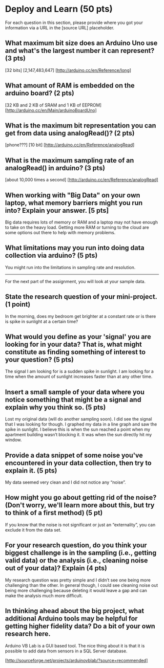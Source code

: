 Deploy and Learn (50 pts)
========

For each question in this section, please provide where you got your information via a URL in the [source URL] placeholder.  

## What maximum bit size does an Arduino Uno use and what's the largest number it can represent? (3 pts)

[32 bits]
[2,147,483,647]
[http://arduino.cc/en/Reference/long]

## What amount of RAM is embedded on the arduino board? (2 pts)

[32 KB and 2 KB of SRAM and 1 KB of EEPROM]
[http://arduino.cc/en/Main/arduinoBoardUno]

## What is the maximum bit representation you can get from data using analogRead()?   (2 pts)

[phone???]
[10 bit]
[http://arduino.cc/en/Reference/analogRead]

## What is the maximum sampling rate of an analogRead() in arduino? (3 pts)

[about 10,000 times a second]
[http://arduino.cc/en/Reference/analogRead]

## When working with "Big Data" on your own laptop, what memory barriers might you run into?  Explain your answer. [5 pts]

Big data requires lots of memory or RAM and a laptop may not have enough to take on the heavy load. Getting more RAM or turning to the cloud are some options out there to help with memory problems.


## What limitations may you run into doing data collection via arduino? (5 pts)

You might run into the limitations in sampling rate and resolution.

--------------------

For the next part of the assignment, you will look at your sample data.

## State the research question of your mini-project. (1 point)
In the morning, does my bedroom get brighter at a constant rate or is there is spike in sunlight at a certain time?

## What would you define as your 'signal' you are looking for in your data?  That is, what might constitute as finding something of interest to your question? (5 pts)

The signal I am looking for is a sudden spike in sunlight. I am looking for a time when the amount of sunlight increases faster than at any other time.

## Insert a small sample of your data where you notice something that might be a signal and explain why you think so. (5 pts)

Lost my original data (will do another sampling soon).
I did see the signal that I was looking for though. I graphed my data in a line graph and saw the spike in sunlight. I believe this is when the sun reached a point when my apartment building wasn’t blocking it. It was when the sun directly hit my window.

## Provide a data snippet of some noise you've encountered in your data collection, then try to explain it. (5 pts)  

My data seemed very clean and I did not notice any “noise”.

## How might you go about getting rid of the noise? (Don't worry, we'll learn more about this, but try to think of a first method) (5 pt)

If you know that the noise is not significant or just an “externality”, you can exclude it from the data set.

## For your research question, do you think your biggest challenge is in the sampling (i.e., getting valid data) or the analysis (i.e., cleaning noise out of your data)?  Explain (4 pts)

My research question was pretty simple and I didn’t see one being more challenging than the other. In general though, I could see cleaning noise out being more challenging because deleting it would leave a gap and can make the analysis much more difficult.

## In thinking ahead about the big project, what additional Arduino tools may be helpful for getting higher fidelity data?  Do a bit of your own research here.

Arduino VB Lab is a GUI based tool. The nice thing about it is that it is possible to add data from sensors in a SQL Server database.

[http://sourceforge.net/projects/arduinovblab/?source=recommended]
